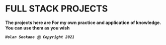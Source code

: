 # **FULL STACK PROJECTS**

**The projects here are For my own practice and application of knowledge. You can use them as you wish**

***`Nolan Seokane Ⓒ Copyright 2021`***
